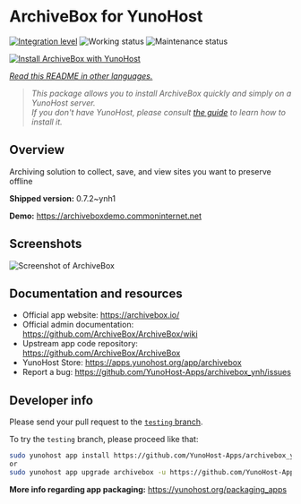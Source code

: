 <!--
N.B.: This README was automatically generated by <https://github.com/YunoHost/apps/tree/master/tools/readme_generator>
It shall NOT be edited by hand.
-->

# ArchiveBox for YunoHost

[![Integration level](https://dash.yunohost.org/integration/archivebox.svg)](https://dash.yunohost.org/appci/app/archivebox) ![Working status](https://ci-apps.yunohost.org/ci/badges/archivebox.status.svg) ![Maintenance status](https://ci-apps.yunohost.org/ci/badges/archivebox.maintain.svg)

[![Install ArchiveBox with YunoHost](https://install-app.yunohost.org/install-with-yunohost.svg)](https://install-app.yunohost.org/?app=archivebox)

*[Read this README in other languages.](./ALL_README.md)*

> *This package allows you to install ArchiveBox quickly and simply on a YunoHost server.*  
> *If you don't have YunoHost, please consult [the guide](https://yunohost.org/install) to learn how to install it.*

## Overview

Archiving solution to collect, save, and view sites you want to preserve offline


**Shipped version:** 0.7.2~ynh1

**Demo:** <https://archiveboxdemo.commoninternet.net>

## Screenshots

![Screenshot of ArchiveBox](./doc/screenshots/screenshot_archivebox1.png)

## Documentation and resources

- Official app website: <https://archivebox.io/>
- Official admin documentation: <https://github.com/ArchiveBox/ArchiveBox/wiki>
- Upstream app code repository: <https://github.com/ArchiveBox/ArchiveBox>
- YunoHost Store: <https://apps.yunohost.org/app/archivebox>
- Report a bug: <https://github.com/YunoHost-Apps/archivebox_ynh/issues>

## Developer info

Please send your pull request to the [`testing` branch](https://github.com/YunoHost-Apps/archivebox_ynh/tree/testing).

To try the `testing` branch, please proceed like that:

```bash
sudo yunohost app install https://github.com/YunoHost-Apps/archivebox_ynh/tree/testing --debug
or
sudo yunohost app upgrade archivebox -u https://github.com/YunoHost-Apps/archivebox_ynh/tree/testing --debug
```

**More info regarding app packaging:** <https://yunohost.org/packaging_apps>
